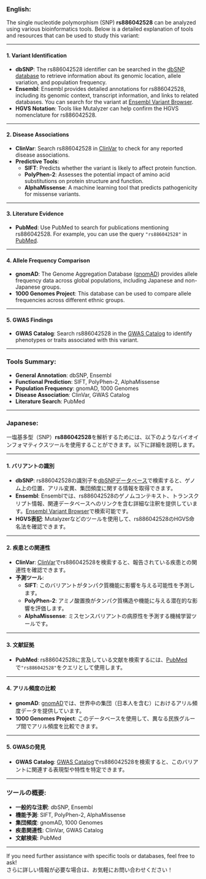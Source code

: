 ### English:
The single nucleotide polymorphism (SNP) **rs886042528** can be analyzed using various bioinformatics tools. Below is a detailed explanation of tools and resources that can be used to study this variant:

---

#### 1. **Variant Identification**
- **dbSNP**: The rs886042528 identifier can be searched in the [dbSNP database](https://www.ncbi.nlm.nih.gov/snp/) to retrieve information about its genomic location, allele variation, and population frequency.
- **Ensembl**: Ensembl provides detailed annotations for rs886042528, including its genomic context, transcript information, and links to related databases. You can search for the variant at [Ensembl Variant Browser](https://www.ensembl.org/).
- **HGVS Notation**: Tools like Mutalyzer can help confirm the HGVS nomenclature for rs886042528.

---

#### 2. **Disease Associations**
- **ClinVar**: Search rs886042528 in [ClinVar](https://www.ncbi.nlm.nih.gov/clinvar/) to check for any reported disease associations.
- **Predictive Tools**:
  - **SIFT**: Predicts whether the variant is likely to affect protein function.
  - **PolyPhen-2**: Assesses the potential impact of amino acid substitutions on protein structure and function.
  - **AlphaMissense**: A machine learning tool that predicts pathogenicity for missense variants.

---

#### 3. **Literature Evidence**
- **PubMed**: Use PubMed to search for publications mentioning rs886042528. For example, you can use the query `"rs886042528"` in [PubMed](https://pubmed.ncbi.nlm.nih.gov/).

---

#### 4. **Allele Frequency Comparison**
- **gnomAD**: The Genome Aggregation Database ([gnomAD](https://gnomad.broadinstitute.org/)) provides allele frequency data across global populations, including Japanese and non-Japanese groups.
- **1000 Genomes Project**: This database can be used to compare allele frequencies across different ethnic groups.

---

#### 5. **GWAS Findings**
- **GWAS Catalog**: Search rs886042528 in the [GWAS Catalog](https://www.ebi.ac.uk/gwas/) to identify phenotypes or traits associated with this variant.

---

### Tools Summary:
- **General Annotation**: dbSNP, Ensembl
- **Functional Prediction**: SIFT, PolyPhen-2, AlphaMissense
- **Population Frequency**: gnomAD, 1000 Genomes
- **Disease Association**: ClinVar, GWAS Catalog
- **Literature Search**: PubMed

---

### Japanese:
一塩基多型（SNP）**rs886042528**を解析するためには、以下のようなバイオインフォマティクスツールを使用することができます。以下に詳細を説明します。

---

#### 1. **バリアントの識別**
- **dbSNP**: rs886042528の識別子を[dbSNPデータベース](https://www.ncbi.nlm.nih.gov/snp/)で検索すると、ゲノム上の位置、アリル変異、集団頻度に関する情報を取得できます。
- **Ensembl**: Ensemblでは、rs886042528のゲノムコンテキスト、トランスクリプト情報、関連データベースへのリンクを含む詳細な注釈を提供しています。[Ensembl Variant Browser](https://www.ensembl.org/)で検索可能です。
- **HGVS表記**: Mutalyzerなどのツールを使用して、rs886042528のHGVS命名法を確認できます。

---

#### 2. **疾患との関連性**
- **ClinVar**: [ClinVar](https://www.ncbi.nlm.nih.gov/clinvar/)でrs886042528を検索すると、報告されている疾患との関連性を確認できます。
- **予測ツール**:
  - **SIFT**: このバリアントがタンパク質機能に影響を与える可能性を予測します。
  - **PolyPhen-2**: アミノ酸置換がタンパク質構造や機能に与える潜在的な影響を評価します。
  - **AlphaMissense**: ミスセンスバリアントの病原性を予測する機械学習ツールです。

---

#### 3. **文献証拠**
- **PubMed**: rs886042528に言及している文献を検索するには、[PubMed](https://pubmed.ncbi.nlm.nih.gov/)で`"rs886042528"`をクエリとして使用します。

---

#### 4. **アリル頻度の比較**
- **gnomAD**: [gnomAD](https://gnomad.broadinstitute.org/)では、世界中の集団（日本人を含む）におけるアリル頻度データを提供しています。
- **1000 Genomes Project**: このデータベースを使用して、異なる民族グループ間でアリル頻度を比較できます。

---

#### 5. **GWASの発見**
- **GWAS Catalog**: [GWAS Catalog](https://www.ebi.ac.uk/gwas/)でrs886042528を検索すると、このバリアントに関連する表現型や特性を特定できます。

---

### ツールの概要:
- **一般的な注釈**: dbSNP, Ensembl
- **機能予測**: SIFT, PolyPhen-2, AlphaMissense
- **集団頻度**: gnomAD, 1000 Genomes
- **疾患関連性**: ClinVar, GWAS Catalog
- **文献検索**: PubMed

---

If you need further assistance with specific tools or databases, feel free to ask!  
さらに詳しい情報が必要な場合は、お気軽にお問い合わせください！